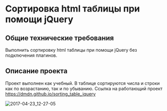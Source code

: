 # Сортировка html таблицы при помощи jQuery
## Общие технические требования
Выполнить сортировку html таблицы при помощи jQuery без подключения плагинов.

## Описание проекта
Проект выполнен как учебный. В таблице сортируются числа и строки как по возрастанию, так и по убыванию.
Ссылка на работающий проект https://dmdn.github.io/sorting_table_jquery

![2017-04-23_12-27-05](https://cloud.githubusercontent.com/assets/19373990/25312383/4843adea-2820-11e7-9f60-5cf23f800577.png)

